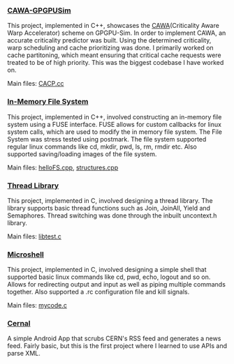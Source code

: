 ### [CAWA-GPGPUSim](https://github.com/dmjoshyy/gpgpusim-cacp) 

This project, implemented in C++, showcases the [CAWA](https://pdfs.semanticscholar.org/0ca2/b92a4f992b35683c7fffcd49b4c883772a29.pdf)(Criticality Aware Warp Accelerator) scheme on GPGPU-Sim. In order to implement CAWA, an accurate criticality predictor was built. Using the determined criticality, warp scheduling and cache prioritizing was done. I primarily worked on cache partitoning, which meant ensuring that critical cache requests were treated to be of high priority. This was the biggest codebase I have worked on.

Main files: [CACP.cc](https://github.com/dmjoshyy/gpgpusim-cacp/blob/master/src/gpgpu-sim/CACP.cc)
### [In-Memory File System](https://github.com/dmjoshyy/mydisk) 

This project, implemented in C++, involved constructing an in-memory file system using a FUSE interface. FUSE allows for custom callbacks for linux system calls, which are used to modify the in memory file system. The File System was stress tested using postmark. The file system supported regular linux commands like cd, mkdir, pwd, ls, rm, rmdir etc. Also supported saving/loading images of the file system. 

Main files: [helloFS.cpp](https://github.com/dmjoshyy/mydisk/blob/extra_try/helloFS.cpp), [structures.cpp](https://github.com/dmjoshyy/mydisk/blob/extra_try/structures.cpp)
### [Thread Library](https://github.com/dmjoshyy/mythread)

This project, implemented in C, involved designing a thread library. The library supports basic thread functions such as Join, JoinAll, Yield and Semaphores. Thread switching was done through the inbuilt uncontext.h library.

Main files: [libtest.c](https://github.com/dmjoshyy/mythread/blob/master/libtest.c)

### [Microshell](https://github.com/dmjoshyy/ush)

This project, implemented in C, involved designing a simple shell that supported basic linux commands like cd, pwd, echo, logout and so on. Allows for redirecting output and input as well as piping multiple commands together. Also supported a .rc configuration file and kill signals.

Main files: [mycode.c](https://github.com/dmjoshyy/ush/blob/submit/mycode.c)


### [Cernal](https://github.com/dmjoshyy/cernal)
A simple Android App that scrubs CERN's RSS feed and generates a news feed. Fairly basic, but this is the first project where I learned to use APIs and parse XML. 


